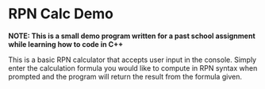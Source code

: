 # RPN Calc Demo

**NOTE: This is a small demo program written for a past school assignment
while learning how to code in C++**

This is a basic RPN calculator that accepts user input
in the console. Simply enter the calculation formula you would
like to compute in RPN syntax when prompted and the program will
return the result from the formula given.
